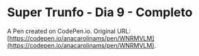 # Super Trunfo - Dia 9 - Completo

A Pen created on CodePen.io. Original URL: [https://codepen.io/anacarolinams/pen/WNRMVLM](https://codepen.io/anacarolinams/pen/WNRMVLM).


